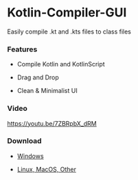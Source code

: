 # Kotlin-Compiler-GUI
Easily compile .kt and .kts files to class files

### Features

- Compile Kotlin and KotlinScript

- Drag and Drop

- Clean & Minimalist UI

### Video

https://youtu.be/7ZBRpbX_dRM

### Download

- [Windows](https://github.com/RHazDev/Kotlin-Compiler-GUI/releases/download/1.0/kotlin-compiler-gui-1.0.exe)

- [Linux, MacOS, Other](https://github.com/RHazDev/Kotlin-Compiler-GUI/releases/download/1.0/kotlin-compiler-gui-1.0.jar)